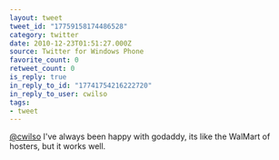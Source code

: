 ```yaml
---
layout: tweet
tweet_id: "17759158174486528"
category: twitter
date: 2010-12-23T01:51:27.000Z
source: Twitter for Windows Phone
favorite_count: 0
retweet_count: 0
is_reply: true
in_reply_to_id: "17741754216222720"
in_reply_to_user: cwilso
tags:
- tweet
---
```


[@cwilso](https://twitter.com/@cwilso) I've always been happy with godaddy, its like the WalMart of hosters, but it works well.
